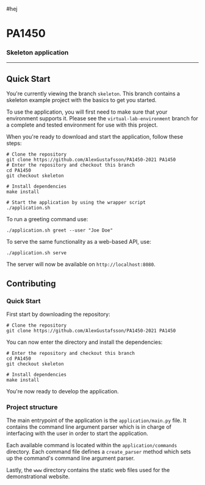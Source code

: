 #hej
# PA1450
### Skeleton application
***

## Quick Start

You're currently viewing the branch `skeleton`. This branch contains a skeleton example project with the basics to get you started.

To use the application, you will first need to make sure that your environment supports it. Please see the `virtual-lab-environment` branch for a complete and tested environment for use with this project.

When you're ready to download and start the application, follow these steps:

```shell
# Clone the repository
git clone https://github.com/AlexGustafsson/PA1450-2021 PA1450
# Enter the repository and checkout this branch
cd PA1450
git checkout skeleton

# Install dependencies
make install

# Start the application by using the wrapper script
./application.sh
```

To run a greeting command use:

```shell
./application.sh greet --user "Joe Doe"
```

To serve the same functionality as a web-based API, use:

```shell
./application.sh serve
```

The server will now be available on `http://localhost:8080`.

## Contributing

### Quick Start

First start by downloading the repository:

```shell
# Clone the repository
git clone https://github.com/AlexGustafsson/PA1450-2021 PA1450
```

You can now enter the directory and install the dependencies:

```shell
# Enter the repository and checkout this branch
cd PA1450
git checkout skeleton

# Install dependencies
make install
```

You're now ready to develop the application.

### Project structure

The main entrypoint of the application is the `application/main.py` file. It contains the command line argument parser which is in charge of interfacing with the user in order to start the application.

Each available command is located within the `application/commands` directory. Each command file defines a `create_parser` method which sets up the command's command line argument parser.

Lastly, the `www` directory contains the static web files used for the demonstrational website.
